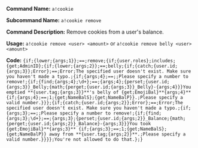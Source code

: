 **Command Name:** `a!cookie`

**Subcommand Name:** `a!cookie remove`

**Command Description:**
Remove cookies from a user's balance.

**Usage:**
`a!cookie remove <user> <amount>` or `a!cookie remove belly <user> <amount>`

**Code:**
```{if;{lower;{args;1}};==;remove;{if;{user.roles};includes;{get;AdminID};{if;{lower;{args;2}};==;belly;{if;{catch;{user.id;{args;3}};Error};==;Error;The specified user doesn't exist. Make sure you haven't made a typo.;{if;{args;4};==;;Please specify a number to remove!;{if;{find;{args;4};\d+};==;{args;4};{perset;{user.id;{args;3}}_Belly;{math;{perget;{user.id;{args;3}}_Belly}-{args;4}}}You emptied **{user.tag;{args;3}}**'s belly of {get;EmojiBal}**{args;4}** {if;{args;4};==;1;{get;NameBalS};{get;NameBalP}}.;Please specify a valid number.}}};{if;{catch;{user.id;{args;2}};Error};==;Error;The specified user doesn't exist. Make sure you haven't made a typo.;{if;{args;3};==;;Please specify a number to remove!;{if;{find;{args;3};\d+};==;{args;3};{perset;{user.id;{args;2}}_Balance;{math;{perget;{user.id;{args;2}}_Balance}-{args;3}}}You took {get;EmojiBal}**{args;3}** {if;{args;3};==;1;{get;NameBalS};{get;NameBalP}} away from **{user.tag;{args;2}}**.;Please specify a valid number.}}}};You're not allowed to do that.};}```
